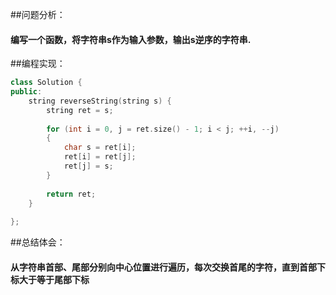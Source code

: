 ##问题分析：
#### 编写一个函数，将字符串s作为输入参数，输出s逆序的字符串.
##编程实现：
``` c++
class Solution {
public:
    string reverseString(string s) {
        string ret = s;
        
        for (int i = 0, j = ret.size() - 1; i < j; ++i, --j) 
        {
            char s = ret[i];
            ret[i] = ret[j];
            ret[j] = s;
        }
        
        return ret;
    }
    
};
```
##总结体会：
#### 从字符串首部、尾部分别向中心位置进行遍历，每次交换首尾的字符，直到首部下标大于等于尾部下标
